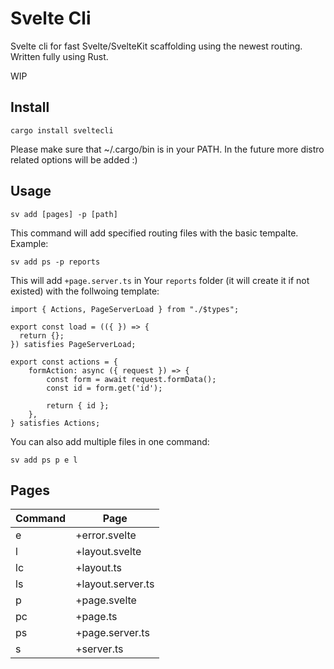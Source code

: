 # Svelte Cli
Svelte cli for fast Svelte/SvelteKit scaffolding using the newest routing. Written fully using Rust.

WIP

## Install
```
cargo install sveltecli
```
Please make sure that ~/.cargo/bin is in your PATH.
In the future more distro related options will be added :)

## Usage
```
sv add [pages] -p [path]
```
This command will add specified routing files with the basic tempalte. 
Example: 
```
sv add ps -p reports
```
This will add `+page.server.ts` in Your `reports` folder (it will create it if not existed) with the follwoing template:
```
import { Actions, PageServerLoad } from "./$types";

export const load = (({ }) => {
  return {};
}) satisfies PageServerLoad;

export const actions = {
    formAction: async ({ request }) => {
        const form = await request.formData();
        const id = form.get('id');

        return { id };
    },
} satisfies Actions;
```
You can also add multiple files in one command:
```
sv add ps p e l
```

## Pages
| Command      | Page             |
| ----------- | ------------------|
| e           | +error.svelte     |
| l           | +layout.svelte    |
| lc          | +layout.ts        |
| ls          | +layout.server.ts |
| p           | +page.svelte      |
| pc          | +page.ts          |
| ps          | +page.server.ts   |
| s           | +server.ts        |


